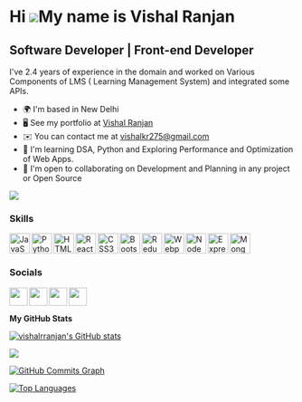 # Hi ![](https://user-images.githubusercontent.com/18350557/176309783-0785949b-9127-417c-8b55-ab5a4333674e.gif)My name is Vishal Ranjan

## Software Developer | Front-end Developer

I've 2.4 years of experience in the domain and worked on Various Components of LMS ( Learning Management System) and integrated some APIs.

- 🌍 I'm based in New Delhi
- 🖥️ See my portfolio at [Vishal Ranjan](http://ranjanvishal.tech)
- ✉️ You can contact me at [vishalkr275@gmail.com](mailto:vishalkr275@gmail.com)
- 🧠 I'm learning DSA, Python and Exploring Performance and Optimization of Web Apps.
- 🤝 I'm open to collaborating on Development and Planning in any project or Open Source

<a href="https://www.twitter.com/vishalrranjan" target="_blank" rel="noreferrer"><img
src="https://img.shields.io/twitter/follow/vishalrranjan?logo=twitter&style=for-the-badge&color=6366f1&labelColor=22272e"
/></a>

### Skills

<p align="left">
<a href="https://developer.mozilla.org/en-US/docs/Web/JavaScript" target="_blank" rel="noreferrer"><img align="left" src="https://raw.githubusercontent.com/danielcranney/readme-generator/main/public/icons/skills/javascript-colored.svg" width="36" height="36" alt="JavaScript" /></a>
<a href="https://www.python.org/" target="_blank" rel="noreferrer"><img align="left" src="https://raw.githubusercontent.com/danielcranney/readme-generator/main/public/icons/skills/python-colored.svg" width="36" height="36" alt="Python" /></a>
<a href="https://developer.mozilla.org/en-US/docs/Glossary/HTML5" target="_blank" rel="noreferrer"><img align="left"src="https://raw.githubusercontent.com/danielcranney/readme-generator/main/public/icons/skills/html5-colored.svg" width="36" height="36" alt="HTML5" /></a>
<a href="https://reactjs.org/" target="_blank" rel="noreferrer"><img align="left" src="https://raw.githubusercontent.com/danielcranney/readme-generator/main/public/icons/skills/react-colored.svg" width="36" height="36" alt="React" /></a>
<a href="https://www.w3.org/TR/CSS/#css" target="_blank" rel="noreferrer"><img align="left" src="https://raw.githubusercontent.com/danielcranney/readme-generator/main/public/icons/skills/css3-colored.svg" width="36" height="36" alt="CSS3" /></a>
<a href="https://getbootstrap.com/" target="_blank" rel="noreferrer"><img align="left" src="https://raw.githubusercontent.com/danielcranney/readme-generator/main/public/icons/skills/bootstrap-colored.svg" width="36" height="36" alt="Bootstrap" /></a>
<a href="https://redux.js.org/" target="_blank" rel="noreferrer"><img align="left" src="https://raw.githubusercontent.com/danielcranney/readme-generator/main/public/icons/skills/redux-colored.svg" width="36" height="36" alt="Redux" /></a>
<a href="https://webpack.js.org/" target="_blank" rel="noreferrer"><img align="left" src="https://raw.githubusercontent.com/danielcranney/readme-generator/main/public/icons/skills/webpack-colored.svg" width="36" height="36" alt="Webpack" /></a>
<a href="https://nodejs.org/en/" target="_blank" rel="noreferrer"><img align="left" src="https://raw.githubusercontent.com/danielcranney/readme-generator/main/public/icons/skills/nodejs-colored.svg" width="36" height="36" alt="NodeJS" /></a>
<a href="https://expressjs.com/" target="_blank" rel="noreferrer"><img align="left" src="https://raw.githubusercontent.com/danielcranney/readme-generator/main/public/icons/skills/express-colored.svg" width="36" height="36" alt="Express" /></a>
<a href="https://www.mongodb.com/" target="_blank" rel="noreferrer"><img src="https://raw.githubusercontent.com/danielcranney/readme-generator/main/public/icons/skills/mongodb-colored.svg" width="36" height="36" alt="MongoDB" /></a>
</p>

### Socials

<p align="left"> <a href="https://www.github.com/vishalrranjan" target="_blank" rel="noreferrer"><img align="left" src="https://raw.githubusercontent.com/danielcranney/readme-generator/main/public/icons/socials/github.svg" width="32" height="32" /></a> <a href="http://www.instagram.com/vishalrranjan" target="_blank" rel="noreferrer"><img align="left"  src="https://raw.githubusercontent.com/danielcranney/readme-generator/main/public/icons/socials/instagram.svg" width="32" height="32" /></a> <a href="https://www.linkedin.com/in/vishalrranjan" target="_blank" rel="noreferrer"><img align="left"  src="https://raw.githubusercontent.com/danielcranney/readme-generator/main/public/icons/socials/linkedin.svg" width="32" height="32" /></a> <a href="https://www.twitter.com/vishalrranjan" target="_blank" rel="noreferrer"><img src="https://raw.githubusercontent.com/danielcranney/readme-generator/main/public/icons/socials/twitter.svg" width="32" height="32" /></a></p>

<b>My GitHub Stats</b>

<a href="http://www.github.com/vishalrranjan"><img src="https://github-readme-stats.vercel.app/api?username=vishalrranjan&show_icons=true&hide=&count_private=true&title_color=ef4444&text_color=22c55e&icon_color=6366f1&bg_color=22272e&hide_border=true&show_icons=true" alt="vishalrranjan's GitHub stats" /></a>

<a href="http://www.github.com/vishalrranjan"><img src="https://github-readme-streak-stats.herokuapp.com/?user=vishalrranjan&stroke=22c55e&background=22272e&ring=ef4444&fire=ef4444&currStreakNum=22c55e&currStreakLabel=ef4444&sideNums=22c55e&sideLabels=22c55e&dates=22c55e&hide_border=true" /></a>

<a href="http://www.github.com/vishalrranjan"><img src="https://activity-graph.herokuapp.com/graph?username=vishalrranjan&bg_color=22272e&color=22c55e&line=6366f1&point=22c55e&area_color=22272e&area=true&hide_border=true&custom_title=GitHub%20Commits%20Graph" alt="GitHub Commits Graph" /></a>

<a href="https://github.com/vishalrranjan" align="left"><img src="https://github-readme-stats.vercel.app/api/top-langs/?username=vishalrranjan&langs_count=10&title_color=ef4444&text_color=22c55e&icon_color=6366f1&bg_color=22272e&hide_border=true&locale=en&custom_title=Top%20%Languages" alt="Top Languages" /></a>
